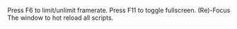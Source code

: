 
Press F6 to limit/unlimit framerate.
Press F11 to toggle fullscreen.
(Re)-Focus The window to hot reload all scripts.
